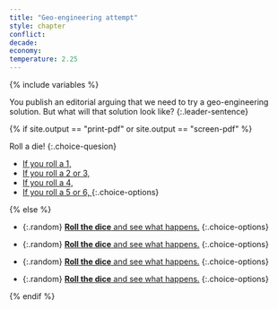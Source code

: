 ```yaml
---
title: "Geo-engineering attempt"
style: chapter
conflict: 
decade: 
economy: 
temperature: 2.25
---
```


{% include variables %}

You publish an editorial arguing that we need to try a geo-engineering solution. But what will that solution look like?
{:.leader-sentence}

{% if site.output == "print-pdf" or site.output == "screen-pdf" %}

Roll a die!
{:.choice-quesion}

- [If you roll a 1, ](chapter_geo-engineering-fail.html)
- [If you roll a 2 or 3, ](chapter_billionaire-geo-engineering.html)
- [If you roll a 4, ](chapter_unilateral-geo-engineering.html)
- [If you roll a 5 or 6, ](chapter_surprising-success-geo-engineering.html)
{:.choice-options}

{% else %}

<div data-js-var="js-rand-geoengineering2-low" markdown="1" class="hidden">

- {:.random} [**Roll the dice** and see what happens.](chapter_geo-engineering-fail.html)
{:.choice-options}

</div>

<div data-js-var="js-rand-geoengineering2-med" markdown="1" class="hidden">

- {:.random} [**Roll the dice** and see what happens.](chapter_billionaire-geo-engineering.html)
{:.choice-options}

</div>

<div data-js-var="js-rand-geoengineering2-medplus" markdown="1" class="hidden">

- {:.random} [**Roll the dice** and see what happens.](chapter_unilateral-geo-engineering.html)
{:.choice-options}

</div>

<div data-js-var="js-rand-geoengineering2-high" markdown="1" class="hidden">

- {:.random} [**Roll the dice** and see what happens.](chapter_surprising-success-geo-engineering.html)
{:.choice-options}

</div>

{% endif %}

